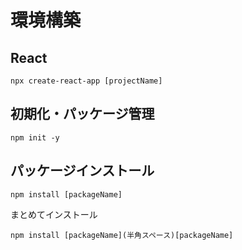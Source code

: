 # 環境構築
## React
```
npx create-react-app [projectName]
```

## 初期化・パッケージ管理
```
npm init -y
```

## パッケージインストール
```
npm install [packageName]
```
まとめてインストール
```
npm install [packageName](半角スペース)[packageName]
```
